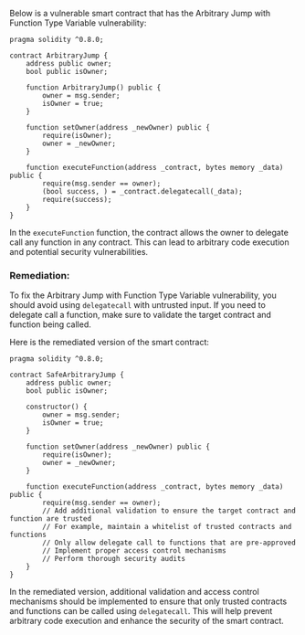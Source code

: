 Below is a vulnerable smart contract that has the Arbitrary Jump with Function Type Variable vulnerability:

```solidity
pragma solidity ^0.8.0;

contract ArbitraryJump {
    address public owner;
    bool public isOwner;

    function ArbitraryJump() public {
        owner = msg.sender;
        isOwner = true;
    }

    function setOwner(address _newOwner) public {
        require(isOwner);
        owner = _newOwner;
    }

    function executeFunction(address _contract, bytes memory _data) public {
        require(msg.sender == owner);
        (bool success, ) = _contract.delegatecall(_data);
        require(success);
    }
}
```

In the `executeFunction` function, the contract allows the owner to delegate call any function in any contract. This can lead to arbitrary code execution and potential security vulnerabilities.

### Remediation:
To fix the Arbitrary Jump with Function Type Variable vulnerability, you should avoid using `delegatecall` with untrusted input. If you need to delegate call a function, make sure to validate the target contract and function being called.

Here is the remediated version of the smart contract:

```solidity
pragma solidity ^0.8.0;

contract SafeArbitraryJump {
    address public owner;
    bool public isOwner;

    constructor() {
        owner = msg.sender;
        isOwner = true;
    }

    function setOwner(address _newOwner) public {
        require(isOwner);
        owner = _newOwner;
    }

    function executeFunction(address _contract, bytes memory _data) public {
        require(msg.sender == owner);
        // Add additional validation to ensure the target contract and function are trusted
        // For example, maintain a whitelist of trusted contracts and functions
        // Only allow delegate call to functions that are pre-approved
        // Implement proper access control mechanisms
        // Perform thorough security audits
    }
}
```

In the remediated version, additional validation and access control mechanisms should be implemented to ensure that only trusted contracts and functions can be called using `delegatecall`. This will help prevent arbitrary code execution and enhance the security of the smart contract.
